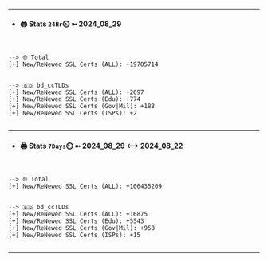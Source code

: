 

---
- #### 🖨️ **Stats** `24Hr`⏲️ ➼ 2024_08_29
```console


--> 🌐 Total
[+] New/ReNewed SSL Certs (ALL): +19705714


--> 🇧🇩 bd_ccTLDs
[+] New/ReNewed SSL Certs (ALL): +2697
[+] New/ReNewed SSL Certs (Edu): +774
[+] New/ReNewed SSL Certs (Gov|Mil): +188
[+] New/ReNewed SSL Certs (ISPs): +2


```

---
- #### 🖨️ **Stats** `7Days`⏲️ ➼ 2024_08_29 <--> 2024_08_22
```console


--> 🌐 Total
[+] New/ReNewed SSL Certs (ALL): +106435209


--> 🇧🇩 bd_ccTLDs
[+] New/ReNewed SSL Certs (ALL): +16875
[+] New/ReNewed SSL Certs (Edu): +5543
[+] New/ReNewed SSL Certs (Gov|Mil): +958
[+] New/ReNewed SSL Certs (ISPs): +15


```

---

